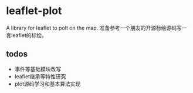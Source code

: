 # leaflet-plot
A library for leaflet to polt on the map.
准备参考一个朋友的开源标绘源码写一套leaflet的标绘。

## todos
- 事件等基础模块改写
- leaflet继承等特性研究
- plot源码学习和基本算法实现
